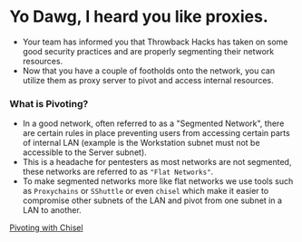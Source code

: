 # Yo Dawg, I heard you like proxies. 
- Your team has informed you that Throwback Hacks has taken on some good security practices and are properly segmenting their network resources.
- Now that you have a couple of footholds onto the network, you can utilize them as proxy server to pivot and access internal resources.


### What is Pivoting?
- In a good network, often referred to as a "Segmented Network", there are certain rules in place preventing users from accessing certain parts of internal LAN (example is the Workstation subnet must not be accessible to the Server subnet). 
- This is a headache for pentesters as most networks are not segmented, these networks are referred to as `"Flat Networks"`.
- To make segmented networks more like flat networks we use tools such as `Proxychains` or `SShuttle` or even `chisel` which make it easier to compromise other subnets of the LAN and pivot from one subnet in a LAN to another.

[Pivoting with Chisel](obsidian://open?vault=THM%20Networks&file=Knowledge%20Base%2FPivoting%20Techniques%2F3.%20Chisel)
